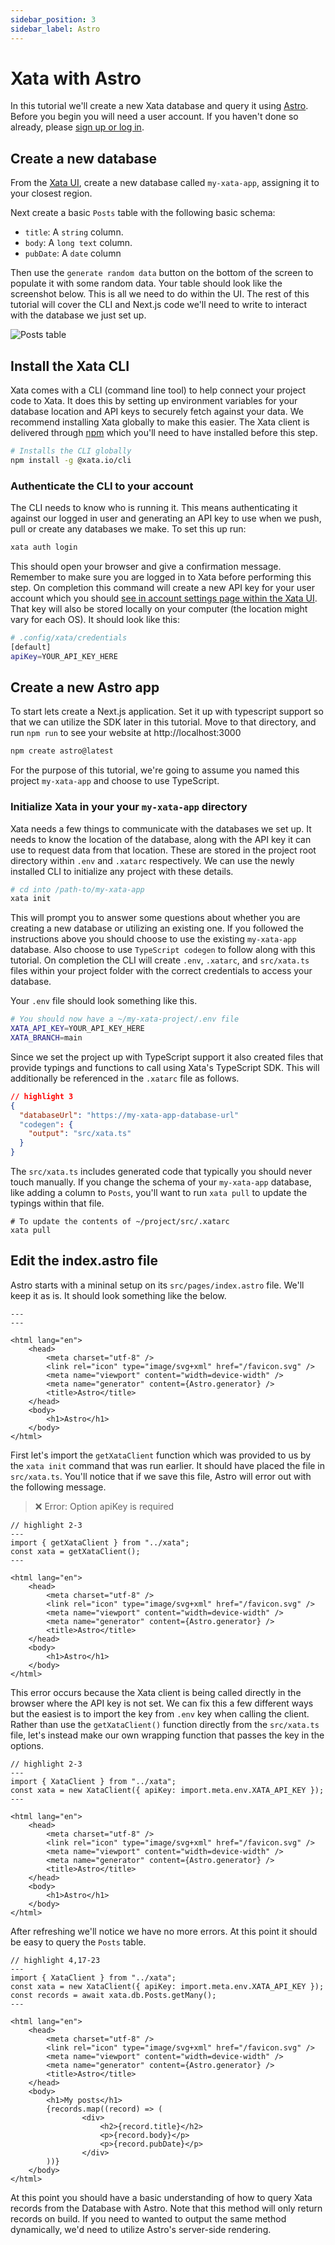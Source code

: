 ```yaml
---
sidebar_position: 3
sidebar_label: Astro
---
```


# Xata with Astro

In this tutorial we'll create a new Xata database and query it using [Astro][2]. Before you begin you will need a user account. If you haven't done so already, please [sign up or log in][0].

## Create a new database

From the [Xata UI][0], create a new database called `my-xata-app`, assigning it to your closest region.

Next create a basic `Posts` table with the following basic schema:

- `title`: A `string` column.
- `body`: A `long text` column.
- `pubDate`: A `date` column

Then use the `generate random data` button on the bottom of the screen to populate it with some random data. Your table should look like the screenshot below. This is all we need to do within the UI. The rest of this tutorial will cover the CLI and Next.js code we'll need to write to interact with the database we just set up.

![Posts table](/docs/images/docs/getting-started/posts.png)

## Install the Xata CLI

Xata comes with a CLI (command line tool) to help connect your project code to Xata. It does this by setting up environment variables for your database location and API keys to securely fetch against your data. We recommend installing Xata globally to make this easier. The Xata client is delivered through [npm](https://nodejs.dev/en/download/) which you'll need to have installed before this step.

```bash
# Installs the CLI globally
npm install -g @xata.io/cli
```

### Authenticate the CLI to your account

The CLI needs to know who is running it. This means authenticating it against our logged in user and generating an API key to use when we push, pull or create any databases we make. To set this up run:

```bash
xata auth login
```

This should open your browser and give a confirmation message. Remember to make sure you are logged in to Xata before performing this step. On completion this command will create a new API key for your user account which you should [see in account settings page within the Xata UI][1]. That key will also be stored locally on your computer (the location might vary for each OS). It should look like this:

```sh
# .config/xata/credentials
[default]
apiKey=YOUR_API_KEY_HERE
```

## Create a new Astro app

To start lets create a Next.js application. Set it up with typescript support so that we can utilize the SDK later in this tutorial. Move to that directory, and run `npm run` to see your website at http://localhost:3000

```bash
npm create astro@latest
```

For the purpose of this tutorial, we're going to assume you named this project `my-xata-app` and choose to use TypeScript.

### Initialize Xata in your your `my-xata-app` directory

Xata needs a few things to communicate with the databases we set up. It needs to know the location of the database, along with the API key it can use to request data from that location. These are stored in the project root directory within `.env` and `.xatarc` respectively. We can use the newly installed CLI to initialize any project with these details.

```bash
# cd into /path-to/my-xata-app
xata init
```

This will prompt you to answer some questions about whether you are creating a new database or utilizing an existing one. If you followed the instructions above you should choose to use the existing `my-xata-app` database. Also choose to use `TypeScript codegen` to follow along with this tutorial. On completion the CLI will create `.env`, `.xatarc`, and `src/xata.ts` files within your project folder with the correct credentials to access your database.

Your `.env` file should look something like this.

```bash
# You should now have a ~/my-xata-project/.env file
XATA_API_KEY=YOUR_API_KEY_HERE
XATA_BRANCH=main
```

Since we set the project up with TypeScript support it also created files that provide typings and functions to call using Xata's TypeScript SDK. This will additionally be referenced in the `.xatarc` file as follows.

```json
// highlight 3
{
  "databaseUrl": "https://my-xata-app-database-url"
  "codegen": {
    "output": "src/xata.ts"
  }
}
```

The `src/xata.ts` includes generated code that typically you should never touch manually. If you change the schema of your `my-xata-app` database, like adding a column to `Posts`, you'll want to run `xata pull` to update the typings within that file.

```
# To update the contents of ~/project/src/.xatarc
xata pull
```

## Edit the index.astro file

Astro starts with a mininal setup on its `src/pages/index.astro` file. We'll keep it as is. It should look something like the below.

```tsx
---
---

<html lang="en">
	<head>
		<meta charset="utf-8" />
		<link rel="icon" type="image/svg+xml" href="/favicon.svg" />
		<meta name="viewport" content="width=device-width" />
		<meta name="generator" content={Astro.generator} />
		<title>Astro</title>
	</head>
	<body>
		<h1>Astro</h1>
	</body>
</html>
```

First let's import the `getXataClient` function which was provided to us by the `xata init` command that was run earlier. It should have placed the file in `src/xata.ts`. You'll notice that if we save this file, Astro will error out with the following message.

> ❌ Error: Option apiKey is required

```tsx
// highlight 2-3
---
import { getXataClient } from "../xata";
const xata = getXataClient();
---

<html lang="en">
	<head>
		<meta charset="utf-8" />
		<link rel="icon" type="image/svg+xml" href="/favicon.svg" />
		<meta name="viewport" content="width=device-width" />
		<meta name="generator" content={Astro.generator} />
		<title>Astro</title>
	</head>
	<body>
		<h1>Astro</h1>
	</body>
</html>
```

This error occurs because the Xata client is being called directly in the browser where the API key is not set. We can fix this a few different ways but the easiest is to import the key from `.env` key when calling the client. Rather than use the `getXataClient()` function directly from the `src/xata.ts` file, let's instead make our own wrapping function that passes the key in the options.

```tsx
// highlight 2-3
---
import { XataClient } from "../xata";
const xata = new XataClient({ apiKey: import.meta.env.XATA_API_KEY });
---

<html lang="en">
	<head>
		<meta charset="utf-8" />
		<link rel="icon" type="image/svg+xml" href="/favicon.svg" />
		<meta name="viewport" content="width=device-width" />
		<meta name="generator" content={Astro.generator} />
		<title>Astro</title>
	</head>
	<body>
		<h1>Astro</h1>
	</body>
</html>
```

After refreshing we'll notice we have no more errors. At this point it should be easy to query the `Posts` table.

```tsx
// highlight 4,17-23
---
import { XataClient } from "../xata";
const xata = new XataClient({ apiKey: import.meta.env.XATA_API_KEY });
const records = await xata.db.Posts.getMany();
---

<html lang="en">
	<head>
		<meta charset="utf-8" />
		<link rel="icon" type="image/svg+xml" href="/favicon.svg" />
		<meta name="viewport" content="width=device-width" />
		<meta name="generator" content={Astro.generator} />
		<title>Astro</title>
	</head>
	<body>
		<h1>My posts</h1>
		{records.map((record) => (
				<div>
					<h2>{record.title}</h2>
					<p>{record.body}</p>
					<p>{record.pubDate}</p>
				</div>
		))}
	</body>
</html>
```

At this point you should have a basic understanding of how to query Xata records from the Database with Astro. Note that this method will only return records on build. If you need to wanted to output the same method dynamically, we'd need to utilize Astro's server-side rendering.

[0]: https://app.xata.io
[1]: https://app.xata.io/settings
[2]: https://astro.build
